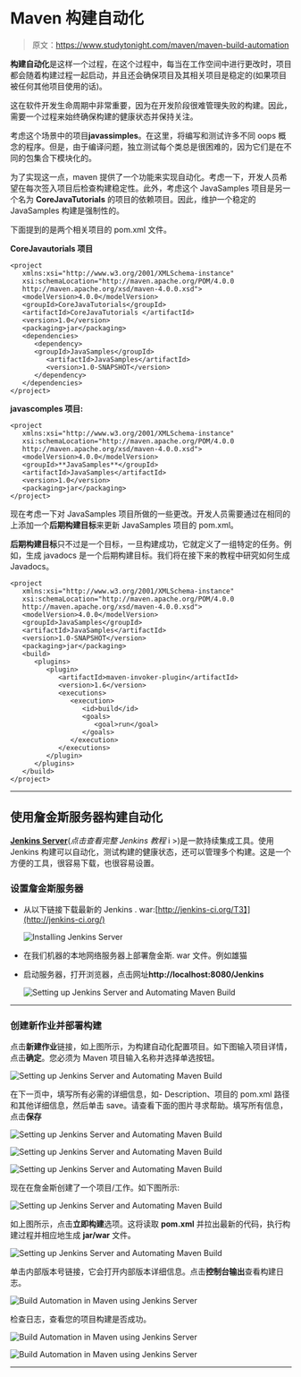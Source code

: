 # Maven 构建自动化

> 原文：<https://www.studytonight.com/maven/maven-build-automation>

**构建自动化**是这样一个过程，在这个过程中，每当在工作空间中进行更改时，项目都会随着构建过程一起启动，并且还会确保项目及其相关项目是稳定的(如果项目被任何其他项目使用的话)。

这在软件开发生命周期中非常重要，因为在开发阶段很难管理失败的构建。因此，需要一个过程来始终确保构建的健康状态并保持关注。

考虑这个场景中的项目**javassimples**。在这里，将编写和测试许多不同 oops 概念的程序。但是，由于编译问题，独立测试每个类总是很困难的，因为它们是在不同的包集合下模块化的。

为了实现这一点，maven 提供了一个功能来实现自动化。考虑一下，开发人员希望在每次签入项目后检查构建稳定性。此外，考虑这个 JavaSamples 项目是另一个名为 **CoreJavaTutorials** 的项目的依赖项目。因此，维护一个稳定的 JavaSamples 构建是强制性的。

下面提到的是两个相关项目的 pom.xml 文件。

**CoreJavautorials 项目**

```
<project  
   xmlns:xsi="http://www.w3.org/2001/XMLSchema-instance"
   xsi:schemaLocation="http://maven.apache.org/POM/4.0.0 
   http://maven.apache.org/xsd/maven-4.0.0.xsd">
   <modelVersion>4.0.0</modelVersion>
   <groupId>CoreJavaTutorials</groupId>
   <artifactId>CoreJavaTutorials </artifactId>
   <version>1.0</version>
   <packaging>jar</packaging>
   <dependencies>
      <dependency>
      <groupId>JavaSamples</groupId>
         <artifactId>JavaSamples</artifactId>
         <version>1.0-SNAPSHOT</version>
      </dependency>
   </dependencies>
</project> 
```

**javascomples 项目:**

```
<project  
   xmlns:xsi="http://www.w3.org/2001/XMLSchema-instance"
   xsi:schemaLocation="http://maven.apache.org/POM/4.0.0 
   http://maven.apache.org/xsd/maven-4.0.0.xsd">
   <modelVersion>4.0.0</modelVersion>
   <groupId>**JavaSamples**</groupId>
   <artifactId>JavaSamples</artifactId>
   <version>1.0</version>
   <packaging>jar</packaging>
</project> 
```

现在考虑一下对 JavaSamples 项目所做的一些更改。开发人员需要通过在相同的上添加一个**后期构建目标**来更新 JavaSamples 项目的 pom.xml。

**后期构建目标**只不过是一个目标，一旦构建成功，它就定义了一组特定的任务。例如，生成 javadocs 是一个后期构建目标。我们将在接下来的教程中研究如何生成 Javadocs。

```
<project  
   xmlns:xsi="http://www.w3.org/2001/XMLSchema-instance"
   xsi:schemaLocation="http://maven.apache.org/POM/4.0.0 
   http://maven.apache.org/xsd/maven-4.0.0.xsd">
   <modelVersion>4.0.0</modelVersion>
   <groupId>JavaSamples</groupId>
   <artifactId>JavaSamples</artifactId>
   <version>1.0-SNAPSHOT</version>
   <packaging>jar</packaging>
   <build>
      <plugins>
         <plugin>
            <artifactId>maven-invoker-plugin</artifactId>
            <version>1.6</version>
            <executions>
               <execution>
                  <id>build</id>
                  <goals>
                     <goal>run</goal>
                  </goals>
               </execution>
            </executions>
         </plugin>
      </plugins>
   </build>
</project> 
```

* * *

## 使用詹金斯服务器构建自动化

[**Jenkins Server**](/jenkins/)(*点击查看完整 Jenkins 教程* i >)是一款持续集成工具。使用 Jenkins 构建可以自动化，测试构建的健康状态，还可以管理多个构建。这是一个方便的工具，很容易下载，也很容易设置。

### 设置詹金斯服务器

*   从以下链接下载最新的 Jenkins . war:[http://jenkins-ci.org/T3】](http://jenkins-ci.org/)

    ![Installing Jenkins Server](../Images/da0019f40ca5980c2a7247f1c075287c.png)

*   在我们机器的本地网络服务器上部署詹金斯. war 文件。例如雄猫
*   启动服务器，打开浏览器，点击网址**http://localhost:8080/Jenkins**

    ![Setting up Jenkins Server and Automating Maven Build](../Images/30921872bbff60c6756bf32de9b4bf09.png)

* * *

### 创建新作业并部署构建

点击**新建作业**链接，如上图所示，为构建自动化配置项目。如下图输入项目详情，点击**确定**。您必须为 Maven 项目输入名称并选择单选按钮。

![Setting up Jenkins Server and Automating Maven Build](../Images/6ead03f829c5b93fb4f518653f98e06c.png)

在下一页中，填写所有必需的详细信息，如- Description、项目的 pom.xml 路径和其他详细信息，然后单击 save。请查看下面的图片寻求帮助。填写所有信息，点击**保存**

![Setting up Jenkins Server and Automating Maven Build](../Images/d0366e30c2862e48470f9b8d15cdda7c.png)

![Setting up Jenkins Server and Automating Maven Build](../Images/3ead54ca31d15c19fb1bac471f6743e8.png)

![Setting up Jenkins Server and Automating Maven Build](../Images/22bf6c4d069d654f157fdc2ee1f5fdba.png)

现在在詹金斯创建了一个项目/工作。如下图所示:

![Setting up Jenkins Server and Automating Maven Build](../Images/9d84611f462aa638fe7f798351092042.png)

如上图所示，点击**立即构建**选项。这将读取 **pom.xml** 并拉出最新的代码，执行构建过程并相应地生成 **jar/war** 文件。

![Setting up Jenkins Server and Automating Maven Build](../Images/1f158c311c357e6c861f1bc658e10ea9.png)

单击内部版本号链接，它会打开内部版本详细信息。点击**控制台输出**查看构建日志。

![Build Automation in Maven using Jenkins Server](../Images/fc86986dde9780473c51ab866faf2fb1.png)

检查日志，查看您的项目构建是否成功。

![Build Automation in Maven using Jenkins Server](../Images/33f6133eb7a30ac299e2f31ff7095be8.png)

![Build Automation in Maven using Jenkins Server](../Images/b58015eda8fc4bd0c11dc5fa8df9c21d.png)

* * *